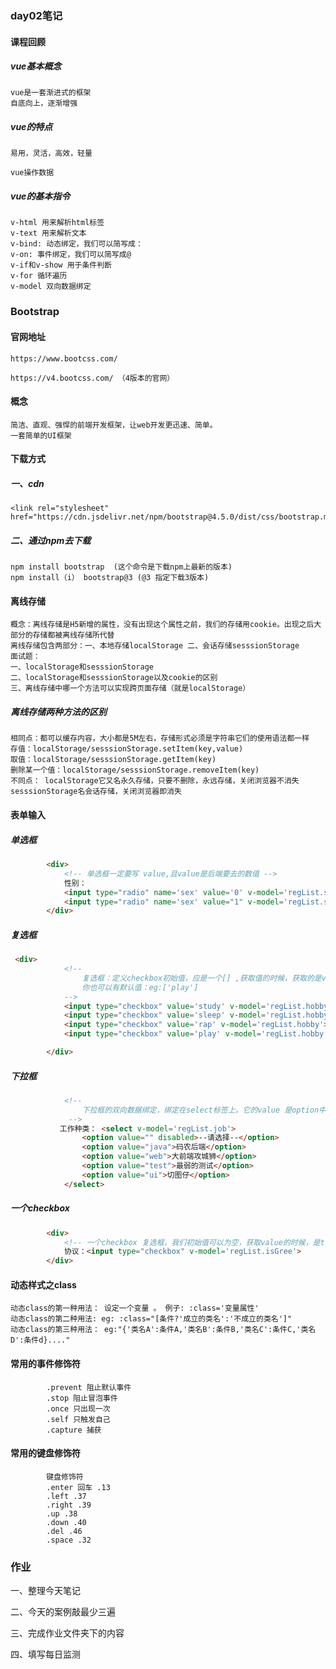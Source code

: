 ### day02笔记

#### 课程回顾

##### vue基本概念

```
vue是一套渐进式的框架
自底向上，逐渐增强
```

##### vue的特点

```
易用，灵活，高效，轻量

vue操作数据
```

##### vue的基本指令

```
v-html 用来解析html标签
v-text 用来解析文本
v-bind: 动态绑定，我们可以简写成：
v-on: 事件绑定，我们可以简写成@
v-if和v-show 用于条件判断
v-for 循环遍历
v-model 双向数据绑定
```



### Bootstrap

#### 官网地址

```
https://www.bootcss.com/

https://v4.bootcss.com/ （4版本的官网）
```

#### 概念

```
简洁、直观、强悍的前端开发框架，让web开发更迅速、简单。
一套简单的UI框架
```

#### 下载方式

##### 一、cdn

```
<link rel="stylesheet" href="https://cdn.jsdelivr.net/npm/bootstrap@4.5.0/dist/css/bootstrap.min.css">
```

##### 二、通过npm去下载

```
npm install bootstrap  (这个命令是下载npm上最新的版本)
npm install（i） bootstrap@3 (@3 指定下载3版本)
```

#### 离线存储

```
概念：离线存储是H5新增的属性，没有出现这个属性之前，我们的存储用cookie。出现之后大部分的存储都被离线存储所代替
离线存储包含两部分：一、本地存储localStorage 二、会话存储sesssionStorage
面试题：
一、localStorage和sesssionStorage
二、localStorage和sesssionStorage以及cookie的区别
三、离线存储中哪一个方法可以实现跨页面存储（就是localStorage）
```

##### 离线存储两种方法的区别

```
相同点：都可以缓存内容，大小都是5M左右，存储形式必须是字符串它们的使用语法都一样
存值：localStorage/sesssionStorage.setItem(key,value)
取值：localStorage/sesssionStorage.getItem(key)
删除某一个值：localStorage/sesssionStorage.removeItem(key)
不同点： localStorage它又名永久存储，只要不删除，永远存储，关闭浏览器不消失
sesssionStorage名会话存储，关闭浏览器即消失

```

#### 表单输入

##### 单选框

```html
        <div>
            <!-- 单选框一定要写 value,且value是后端要去的数值 -->
            性别：
            <input type="radio" name='sex' value='0' v-model='regList.sex'> 男
            <input type="radio" name='sex' value="1" v-model='regList.sex'> 女
        </div>
```

##### 复选框

```html
 <div>
            <!-- 
                复选框：定义checkbox初始值，应是一个[] ,获取值的时候，获取的是value 的值 
                你也可以有默认值：eg:['play']
            -->
            <input type="checkbox" value='study' v-model='regList.hobby'>学习
            <input type="checkbox" value='sleep' v-model='regList.hobby'>睡觉
            <input type="checkbox" value='rap' v-model='regList.hobby'>唱歌
            <input type="checkbox" value='play' v-model='regList.hobby'>打篮球

        </div>
```

##### 下拉框

```html
            <!-- 
                下拉框的双向数据绑定，绑定在select标签上。它的value 是option中的value
             -->
           工作种类： <select v-model='regList.job'>
                <option value="" disabled>--请选择--</option>
                <option value="java">码农后端</option>
                <option value="web">大前端攻城狮</option>
                <option value="test">最弱的测试</option>
                <option value="ui">切图仔</option>
            </select>
```

##### 一个checkbox

```html
        <div>
            <!-- 一个checkbox 复选框，我们初始值可以为空，获取value的时候，是true或者false.我们的初始值也可以是true或者false -->
            协议：<input type="checkbox" v-model='regList.isGree'>
        </div>
```

#### 动态样式之class

```
动态class的第一种用法： 设定一个变量 。 例子: :class='变量属性' 
动态class的第二种用法: eg: :class="[条件?'成立的类名':'不成立的类名']" 
动态class的第三种用法： eg:"{'类名A':条件A,'类名B':条件B,'类名C':条件C,'类名D':条件d}...."    
```

#### 常用的事件修饰符

```
        .prevent 阻止默认事件
        .stop 阻止冒泡事件
        .once 只出现一次
        .self 只触发自己
        .capture 捕获
```

#### 常用的键盘修饰符

```
        键盘修饰符
        .enter 回车 .13
        .left .37
        .right .39
        .up .38
        .down .40
        .del .46
        .space .32
```



### 作业

一、整理今天笔记

二、今天的案例敲最少三遍

三、完成作业文件夹下的内容

四、填写每日监测